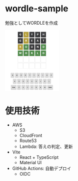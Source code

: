 # wordle-sample

勉強としてWORDLEを作成

<img width="35%" alt="PC表示" src="./docs/screenshot.png">

# 使用技術
- AWS
  - S3
  - CloudFront
  - Route53
  - Lambda: 答えの判定、更新
- Vite
  - React + TypeScript
  - Material UI
- GitHub Actions: 自動デプロイ
  - OIDC
